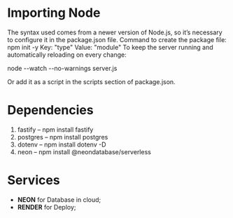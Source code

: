 # Importing Node
The syntax used comes from a newer version of Node.js, so it’s necessary to configure it in the package.json file.
Command to create the package file: npm init -y
Key: "type"
Value: "module"
To keep the server running and automatically reloading on every change:

node --watch --no-warnings server.js

Or add it as a script in the scripts section of package.json.

# Dependencies
1. fastify – npm install fastify
2. postgres – npm install postgres
3. dotenv – npm install dotenv -D
4. neon – npm install @neondatabase/serverless

# Services
- __NEON__ for Database in cloud;
- __RENDER__ for Deploy;